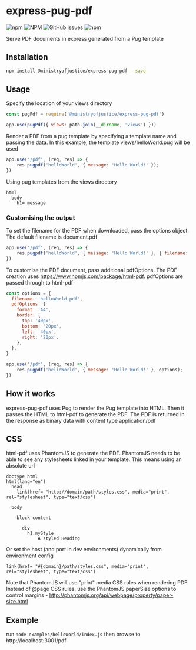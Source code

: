 # express-pug-pdf

![npm](https://img.shields.io/npm/v/@ministryofjustice/express-pug-pdf.svg)
![NPM](https://img.shields.io/npm/l/@ministryofjustice/express-pug-pdf.svg)
![GitHub issues](https://img.shields.io/github/issues/ministryofjustice/express-pug-pdf.svg)
![npm](https://img.shields.io/npm/dm/@ministryofjustice/express-pug-pdf.svg)


Serve PDF documents in express generated from a Pug template

## Installation
```bash
npm install @ministryofjustice/express-pug-pdf --save
```

## Usage
Specify the location of your views directory
```javascript
const pugPdf = require('@ministryofjustice/express-pug-pdf')

app.use(pugPdf({ views: path.join(__dirname, 'views') }))
```

Render a PDF from a pug template by specifying a template name and passing the data. In this example, the template views/helloWorld.pug will be used

```javascript
app.use('/pdf', (req, res) => {
    res.pugpdf('helloWorld', { message: 'Hello World!' });
})
```

Using pug templates from the views directory

```jade
html
  body
    h1= message
```

### Customising the output
To set the filename for the PDF when downloaded, pass the options object. The default filename is document.pdf

```javascript
app.use('/pdf', (req, res) => {
    res.pugpdf('helloWorld', { message: 'Hello World!' }, { filename: 'helloWorld.pdf' });
})
```

To customise the PDF document, pass additional pdfOptions. The PDF creation uses https://www.npmjs.com/package/html-pdf.
pdfOptions are passed through to html-pdf

```javascript
const options = {
  filename: 'helloWorld.pdf',
  pdfOptions: {
    format: 'A4',
    border: {
      top: '40px',
      bottom: '20px',
      left: '40px',
      right: '20px',
    },
  },
}

app.use('/pdf', (req, res) => {
    res.pugpdf('helloWorld', { message: 'Hello World!' }, options);
})
```


## How it works
express-pug-pdf uses Pug to render the Pug template into HTML. Then it passes the HTML to html-pdf to generate the PDF.
The PDF is returned in the response as binary data with content type application/pdf

## CSS
html-pdf uses PhantomJS to generate the PDF. PhantomJS needs to be able to see any stylesheets linked in your template.
This means using an absolute url

```jade
doctype html
html(lang="en")
  head
    link(href= "http://domain/path/styles.css", media="print", rel="stylesheet", type="text/css")

  body

    block content

      div
        h1.myStyle
            A styled Heading
```

Or set the host (and port in dev environments) dynamically from environment config

```jade
link(href= "#{domain}/path/styles.css", media="print", rel="stylesheet", type="text/css")
```

Note that PhantomJS will use "print" media CSS rules when rendering PDF. Instead of @page CSS rules, use the PhantomJS paperSize
options to control margins - http://phantomjs.org/api/webpage/property/paper-size.html

## Example
run `node examples/helloWorld/index.js` then browse to http://localhost:3001/pdf
